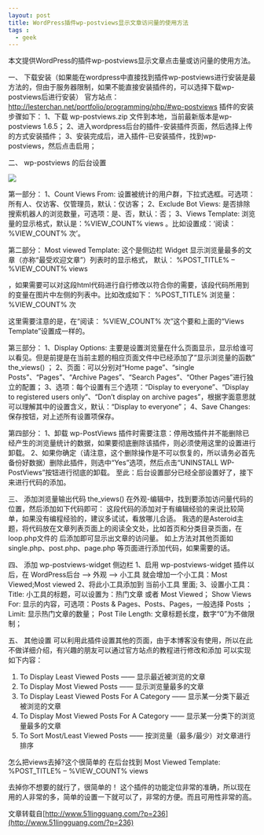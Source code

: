 ```yaml
---
layout: post
title: WordPress插件wp-postviews显示文章访问量的使用方法 
tags :
  - geek
---
```



本文提供WordPress的插件wp-postviews显示文章点击量或访问量的使用方法。

一、 下载安装（如果能在wordpress中直接找到插件wp-postviews进行安装是最方法的，但由于服务器限制，如果不能直接安装插件的，可以选择下载wp-postviews后进行安装）
官方站点：http://lesterchan.net/portfolio/programming/php/#wp-postviews
插件的安装步骤如下：
1、下载 wp-postviews.zip 文件到本地，当前最新版本是wp-postviews 1.6.5；
2、进入wordpress后台的插件-安装插件页面，然后选择上传的方式安装插件；
3、安装完成后，进入插件-已安装插件，找到wp-postviews，然后点击启用；

二、 wp-postviews 的后台设置

<div>
<div class="center"><img src="/res/img/posts/postview-1.png" /></div>
</div>

第一部分：
1、Count Views From: 设置被统计的用户群，下拉式选框。可选项：所有人、仅访客、仅管理员，默认：仅访客；
2、Exclude Bot Views: 是否排除搜索机器人的浏览数量，可选项：是、否，默认：否；
3、Views Template: 浏览量的显示格式，默认是：%VIEW_COUNT% views 。比如设置成：‘阅读：%VIEW_COUNT% 次’。

第二部分：
Most viewed Template:
这个是侧边栏 Widget 显示浏览量最多的文章（亦称“最受欢迎文章”）列表时的显示格式，
默认：
%POST_TITLE% – %VIEW_COUNT% views

，如果需要可以对这段html代码进行自行修改以符合你的需要，该段代码所用到的变量在图片中左侧的列表中。比如改成如下：
%POST_TITLE%
浏览量： %VIEW_COUNT% 次

这里需要注意的是，在“阅读： %VIEW_COUNT% 次”这个要和上面的“Views Template”设置成一样的。

第三部分：
1、Display Options: 主要是设置浏览量在什么页面显示，显示给谁可以看见。但是前提是在当前主题的相应页面文件中已经添加了”显示浏览量的函数” the_views() ；
2、页面：可以分别对“Home page”、“single Posts”、“Pages”、“Archive Pages”、“Search Pages”、“Other Pages”进行独立的配置；
3、选项：每个设置有三个选项：“Display to everyone”、“Display to registered users only”、“Don’t display on archive pages”，根据字面意思就可以理解其中的设置含义，默认：“Display to everyone”；
4、Save Changes: 保存按钮，对上述所有设置项保存。

第四部分：
1、卸载 wp-PostViews 插件时需要注意：停用改插件并不能删除已经产生的浏览量统计的数据，如果要彻底删除该插件，则必须使用这里的设置进行卸载。
2、如果你确定（请注意，这个删除操作是不可以恢复的，所以请务必首先备份好数据）删除此插件，则选中“Yes”选项，然后点击“UNINSTALL WP-PostViews”按钮进行彻底的卸载。
至此：后台设置部分已经全部设置好了，接下来进行代码的添加。

三、 添加浏览量输出代码 the_views()
在外观-编辑中，找到要添加访问量代码的位置，然后添加如下代码即可：
这段代码的添加对于有编辑经验的来说比较简单，如果没有编程经验的，建议多试试，看放哪儿合适。
我选的是Asteroid主题，将代码放在文章列表页面上的阅读全文处，比如首页和分类目录页面，在loop.php文件的
后添加即可显示出文章的访问量。
如上方法对其他页面如 single.php、post.php、page.php 等页面进行添加代码，如果需要的话。

四、 添加 wp-postviews-widget 侧边栏
1、启用 wp-postviews-widget 插件以后，在 WordPress后台 –> 外观 –> 小工具 就会增加一个小工具：Most Viewed;Most viewed
2、将此小工具添加到 当前小工具 里面;
3、设置小工具：
Title: 小工具的标题，可以设置为：热门文章 或者 Most Viewed；
Show Views For: 显示的内容，可选项：Posts & Pages、Posts、Pages，一般选择 Posts ；
Limit: 显示热门文章的数量；
Post Tile Length: 文章标题长度，数字“0”为不做限制；

五、 其他设置
可以利用此插件设置其他的页面，由于本博客没有使用，所以在此不做详细介绍，有兴趣的朋友可以通过官方站点的教程进行修改和添加
可以实现如下内容：
1) To Display Least Viewed Posts —— 显示最近被浏览的文章
2) To Display Most Viewed Posts —— 显示浏览量最多的文章
3) To Display Least Viewed Posts For A Category —— 显示某一分类下最近被浏览的文章
4) To Display Most Viewed Posts For A Category —— 显示某一分类下的浏览量最多的文章
5) To Sort Most/Least Viewed Posts —— 按浏览量（最多/最少）对文章进行排序

怎么把views去掉?这个很简单的 在后台找到
Most Viewed Template:
%POST_TITLE% – %VIEW_COUNT% views

去掉你不想要的就行了，很简单的！
这个插件的功能定位非常的准确，所以现在用的人非常的多，简单的设置一下就可以了，非常的方便。而且可用性非常的高。

文章转载自[http://www.51lingguang.com/?p=236](http://www.51lingguang.com/?p=236)
